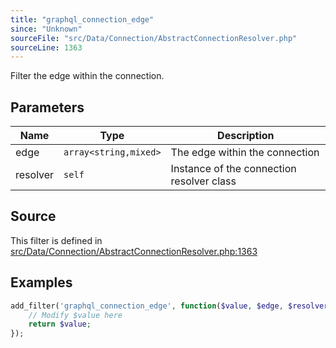 ```yaml
---
title: "graphql_connection_edge"
since: "Unknown"
sourceFile: "src/Data/Connection/AbstractConnectionResolver.php"
sourceLine: 1363
---
```



Filter the edge within the connection.

## Parameters

| Name | Type | Description |
|------|------|-------------|
| edge | `array<string,mixed>` | The edge within the connection |
| resolver | `self` | Instance of the connection resolver class |




## Source

This filter is defined in [src/Data/Connection/AbstractConnectionResolver.php:1363](https://github.com/wp-graphql/wp-graphql/blob/develop/src/Data/Connection/AbstractConnectionResolver.php#L1363)


## Examples

```php
add_filter('graphql_connection_edge', function($value, $edge, $resolver) {
    // Modify $value here
    return $value;
});
```